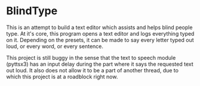 # BlindType
This is an attempt to build a text editor which assists and helps blind people type. At it's core, this program opens a text editor and logs everything typed on it. Depending on the presets, it can be made to say every letter typed out loud, or every word, or every sentence.

This project is still buggy in the sense that the text to speech module (pyttsx3) has an input delay during the part where it says the requested text out loud. It also does not allow it to be a part of another thread, due to which this project is at a roadblock right now.
